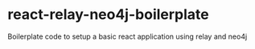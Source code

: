 # react-relay-neo4j-boilerplate
Boilerplate code to setup a basic react application using relay and neo4j
